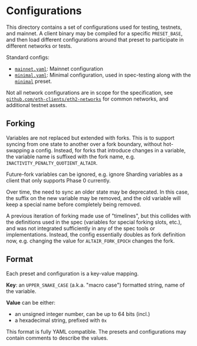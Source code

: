 # Configurations

This directory contains a set of configurations used for testing, testnets, and
mainnet. A client binary may be compiled for a specific `PRESET_BASE`, and then
load different configurations around that preset to participate in different
networks or tests.

Standard configs:

- [`mainnet.yaml`](./mainnet.yaml): Mainnet configuration
- [`minimal.yaml`](./minimal.yaml): Minimal configuration, used in spec-testing
  along with the [`minimal`](../presets/minimal) preset.

Not all network configurations are in scope for the specification, see
[`github.com/eth-clients/eth2-networks`](https://github.com/eth-clients/eth2-networks)
for common networks, and additional testnet assets.

## Forking

Variables are not replaced but extended with forks. This is to support syncing
from one state to another over a fork boundary, without hot-swapping a config.
Instead, for forks that introduce changes in a variable, the variable name is
suffixed with the fork name, e.g. `INACTIVITY_PENALTY_QUOTIENT_ALTAIR`.

Future-fork variables can be ignored, e.g. ignore Sharding variables as a client
that only supports Phase 0 currently.

Over time, the need to sync an older state may be deprecated. In this case, the
suffix on the new variable may be removed, and the old variable will keep a
special name before completely being removed.

A previous iteration of forking made use of "timelines", but this collides with
the definitions used in the spec (variables for special forking slots, etc.),
and was not integrated sufficiently in any of the spec tools or implementations.
Instead, the config essentially doubles as fork definition now, e.g. changing
the value for `ALTAIR_FORK_EPOCH` changes the fork.

## Format

Each preset and configuration is a key-value mapping.

**Key**: an `UPPER_SNAKE_CASE` (a.k.a. "macro case") formatted string, name of
the variable.

**Value** can be either:

- an unsigned integer number, can be up to 64 bits (incl.)
- a hexadecimal string, prefixed with `0x`

This format is fully YAML compatible. The presets and configurations may contain
comments to describe the values.
